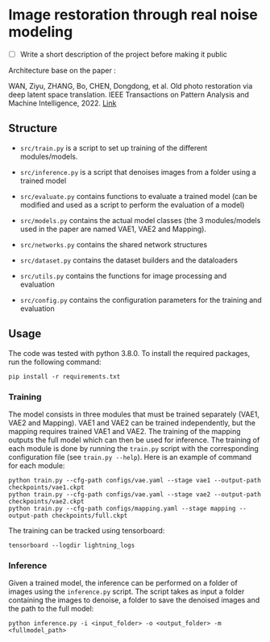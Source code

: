  # Image restoration through real noise modeling

- [ ] Write a short description of the project before making it public

Architecture base on the paper :

WAN, Ziyu, ZHANG, Bo, CHEN, Dongdong, et al. Old photo restoration via deep latent space translation. IEEE Transactions on Pattern Analysis and Machine Intelligence, 2022. [Link](https://arxiv.org/abs/2009.07047)

## Structure
- `src/train.py` is a script to set up training of the different modules/models. 

- `src/inference.py` is a script that denoises images from a folder using a trained model

- `src/evaluate.py` contains functions to evaluate a trained model (can be modified and used as a script to perform the evaluation of a model)

- `src/models.py` contains the actual model classes (the 3 modules/models used in the paper are named VAE1, VAE2 and Mapping).

- `src/networks.py` contains the shared network structures

- `src/dataset.py` contains the dataset builders and the dataloaders

- `src/utils.py` contains the functions for image processing and evaluation

- `src/config.py` contains the configuration parameters for the training and evaluation


## Usage
The code was tested with python 3.8.0. To install the required packages, run the following command:
```
pip install -r requirements.txt
```
### Training
The model consists in three modules that must be trained separately (VAE1, VAE2 and Mapping). VAE1 and VAE2 can be trained independently, but the mapping requires trained VAE1 and VAE2. The training of the mapping outputs the full model which can then be used for inference. The training of each module is done by running the `train.py` script with the corresponding configuration file (see ```train.py --help```). Here is an example of command for each module:
```
python train.py --cfg-path configs/vae.yaml --stage vae1 --output-path checkpoints/vae1.ckpt
python train.py --cfg-path configs/vae.yaml --stage vae2 --output-path checkpoints/vae2.ckpt
python train.py --cfg-path configs/mapping.yaml --stage mapping --output-path checkpoints/full.ckpt
```
The training can be tracked using tensorboard:
```
tensorboard --logdir lightning_logs
```

### Inference
Given a trained model, the inference can be performed on a folder of images using the `inference.py` script. The script takes as input a folder containing the images to denoise, a folder to save the denoised images and the path to the full model:
```
python inference.py -i <input_folder> -o <output_folder> -m <fullmodel_path>
```
